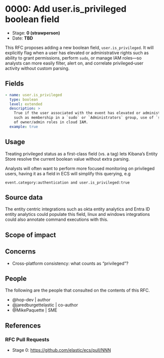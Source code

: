# 0000: Add user.is_privileged boolean field

- Stage: **0 (strawperson)** 
- Date: **TBD** 

This RFC proposes adding a new boolean field, `user.is_privileged`. It will explicitly flag when a user has elevated or administrative rights such as ability to grant permissions, perform `sudo`, or manage IAM roles—so analysts can more easily filter, alert on, and correlate privileged‐user activity without custom parsing.

## Fields

```yaml
- name: user.is_privileged
  type: boolean
  level: extended
  description: >
    True if the user associated with the event has elevated or administrative privileges,
    such as membership in a `sudo` or `Administrators` group, use of `sudo`, or assignment
    of owner/admin roles in cloud IAM.
  example: true
```

## Usage

Treating privileged status as a first-class field (vs. a tag) lets Kibana’s Entity Store resolve the current boolean value without extra parsing.

Analysts will often want to perform more focused monitoring on privileged users, having it as a field in ECS will simplify this querying, e.g 

```kql
event.category:authentication and user.is_privileged:true
```

## Source data

The entity centric integrations such as okta entity analytics and Entra ID entity analytics could populate this field, linux and windows integrations could also annotate command executions with this.

## Scope of impact

<!--
Stage 2: Identifies scope of impact of changes. Are breaking changes required? Should deprecation strategies be adopted? Will significant refactoring be involved? Break the impact down into:
 * Ingestion mechanisms (e.g. beats/logstash)
 * Usage mechanisms (e.g. Kibana applications, detections)
 * ECS project (e.g. docs, tooling)
The goal here is to research and understand the impact of these changes on users in the community and development teams across Elastic. 2-5 sentences each.
-->

## Concerns

- Cross-platform consistency: what counts as “privileged”?
<!--
Stage 1: Identify potential concerns, implementation challenges, or complexity. Spend some time on this. Play devil's advocate. Try to identify the sort of non-obvious challenges that tend to surface later. The goal here is to surface risks early, allow everyone the time to work through them, and ultimately document resolution for posterity's sake.
-->

<!--
Stage 2: Document new concerns or resolutions to previously listed concerns. It's not critical that all concerns have resolutions at this point, but it would be helpful if resolutions were taking shape for the most significant concerns.
-->

<!--
Stage 3: Document resolutions for all existing concerns. Any new concerns should be documented along with their resolution. The goal here is to eliminate risk of churn and instability by ensuring all concerns have been addressed.
-->

## People

The following are the people that consulted on the contents of this RFC.

* @hop-dev | author
* @jaredburgettelastic | co-author
* @MikePaquette | SME



## References

<!-- Insert any links appropriate to this RFC in this section. -->

### RFC Pull Requests

* Stage 0: https://github.com/elastic/ecs/pull/NNN

<!--
* Stage 1: https://github.com/elastic/ecs/pull/NNN
...
-->
